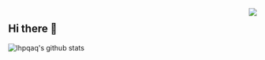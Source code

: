 <img align="right" src="https://count.getloli.com/get/@:lhpqaq?theme=rule34">

## Hi there 👋  
  

![lhpqaq's github stats](https://github-readme-stats.vercel.app/api?username=lhpqaq\&rank_icon=github&theme=transparent&card_width=1000)

<!-- 
<p hidden>
  <img src="https://stats.justsong.cn/api/leetcode?username=lhpqaq&cn=true" alt="" width="49%" />
  <img src="https://stats.justsong.cn/api/github?username=lhpqaq" alt="" width="49%" /> 
</p>

![Ashutosh's github activity graph](https://github-readme-activity-graph.vercel.app/graph?username=lhpqaq&theme=github)
 -->   
